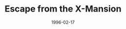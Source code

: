 ---
mission_id: xmansion
slug: "escape-from-the-x-mansion"
editorsChoice:
title: "Escape from the X-Mansion"
authors:
    - "Hunter"
date: 1996-02-17
filename: "xmansion.zip"
description: "You wake up suddenly to hear the sound of a laser battle somewhere in the rebel base where you and Jan are spending the night.  You reach under your pillow for the pistol you always keep there.  The sounds of blaster fire cease, and you fear the worst.  Imperials must have invaded the base!"
cover:
levelReplaced: SECBASE
difficulty: no
bm:	no
fme: no
wax: no
three_do: yes
voc: yes
gmd: yes
vue: no
lfd: no
base: "New level from scratch" 
editors: "DFUSE"

---